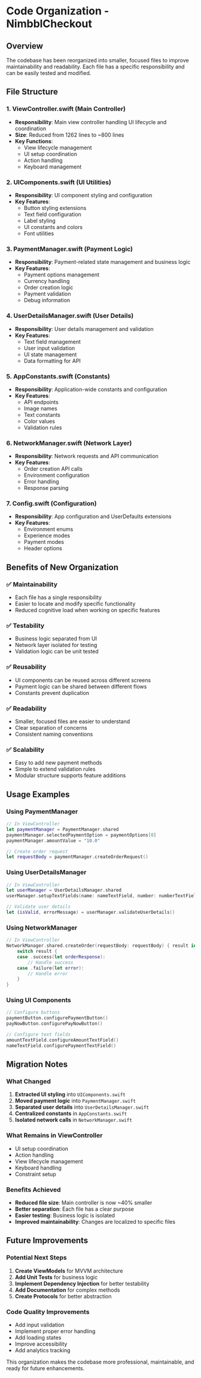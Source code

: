 # Code Organization - NimbblCheckout

## Overview
The codebase has been reorganized into smaller, focused files to improve maintainability and readability. Each file has a specific responsibility and can be easily tested and modified.

## File Structure

### 1. **ViewController.swift** (Main Controller)
- **Responsibility**: Main view controller handling UI lifecycle and coordination
- **Size**: Reduced from 1262 lines to ~800 lines
- **Key Functions**:
  - View lifecycle management
  - UI setup coordination
  - Action handling
  - Keyboard management

### 2. **UIComponents.swift** (UI Utilities)
- **Responsibility**: UI component styling and configuration
- **Key Features**:
  - Button styling extensions
  - Text field configuration
  - Label styling
  - UI constants and colors
  - Font utilities

### 3. **PaymentManager.swift** (Payment Logic)
- **Responsibility**: Payment-related state management and business logic
- **Key Features**:
  - Payment options management
  - Currency handling
  - Order creation logic
  - Payment validation
  - Debug information

### 4. **UserDetailsManager.swift** (User Details)
- **Responsibility**: User details management and validation
- **Key Features**:
  - Text field management
  - User input validation
  - UI state management
  - Data formatting for API

### 5. **AppConstants.swift** (Constants)
- **Responsibility**: Application-wide constants and configuration
- **Key Features**:
  - API endpoints
  - Image names
  - Text constants
  - Color values
  - Validation rules

### 6. **NetworkManager.swift** (Network Layer)
- **Responsibility**: Network requests and API communication
- **Key Features**:
  - Order creation API calls
  - Environment configuration
  - Error handling
  - Response parsing

### 7. **Config.swift** (Configuration)
- **Responsibility**: App configuration and UserDefaults extensions
- **Key Features**:
  - Environment enums
  - Experience modes
  - Payment modes
  - Header options

## Benefits of New Organization

### ✅ **Maintainability**
- Each file has a single responsibility
- Easier to locate and modify specific functionality
- Reduced cognitive load when working on specific features

### ✅ **Testability**
- Business logic separated from UI
- Network layer isolated for testing
- Validation logic can be unit tested

### ✅ **Reusability**
- UI components can be reused across different screens
- Payment logic can be shared between different flows
- Constants prevent duplication

### ✅ **Readability**
- Smaller, focused files are easier to understand
- Clear separation of concerns
- Consistent naming conventions

### ✅ **Scalability**
- Easy to add new payment methods
- Simple to extend validation rules
- Modular structure supports feature additions

## Usage Examples

### Using PaymentManager
```swift
// In ViewController
let paymentManager = PaymentManager.shared
paymentManager.selectedPaymentOption = paymentOptions[0]
paymentManager.amountValue = "10.0"

// Create order request
let requestBody = paymentManager.createOrderRequest()
```

### Using UserDetailsManager
```swift
// In ViewController
let userManager = UserDetailsManager.shared
userManager.setupTextFields(name: nameTextField, number: numberTextField, email: emailTextField, stack: stackView, switchControl: userDetailsSwitch)

// Validate user details
let (isValid, errorMessage) = userManager.validateUserDetails()
```

### Using NetworkManager
```swift
// In ViewController
NetworkManager.shared.createOrder(requestBody: requestBody) { result in
    switch result {
    case .success(let orderResponse):
        // Handle success
    case .failure(let error):
        // Handle error
    }
}
```

### Using UI Components
```swift
// Configure buttons
paymentButton.configurePaymentButton()
payNowButton.configurePayNowButton()

// Configure text fields
amountTextField.configureAmountTextField()
nameTextField.configurePaymentTextField()
```

## Migration Notes

### What Changed
1. **Extracted UI styling** into `UIComponents.swift`
2. **Moved payment logic** into `PaymentManager.swift`
3. **Separated user details** into `UserDetailsManager.swift`
4. **Centralized constants** in `AppConstants.swift`
5. **Isolated network calls** in `NetworkManager.swift`

### What Remains in ViewController
- UI setup coordination
- Action handling
- View lifecycle management
- Keyboard handling
- Constraint setup

### Benefits Achieved
- **Reduced file size**: Main controller is now ~40% smaller
- **Better separation**: Each file has a clear purpose
- **Easier testing**: Business logic is isolated
- **Improved maintainability**: Changes are localized to specific files

## Future Improvements

### Potential Next Steps
1. **Create ViewModels** for MVVM architecture
2. **Add Unit Tests** for business logic
3. **Implement Dependency Injection** for better testability
4. **Add Documentation** for complex methods
5. **Create Protocols** for better abstraction

### Code Quality Improvements
- Add input validation
- Implement proper error handling
- Add loading states
- Improve accessibility
- Add analytics tracking

This organization makes the codebase more professional, maintainable, and ready for future enhancements. 